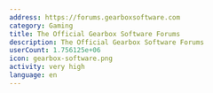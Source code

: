 ```yaml
---
address: https://forums.gearboxsoftware.com
category: Gaming
title: The Official Gearbox Software Forums
description: The Official Gearbox Software Forums
userCount: 1.756125e+06
icon: gearbox-software.png
activity: very high
language: en
---
```

